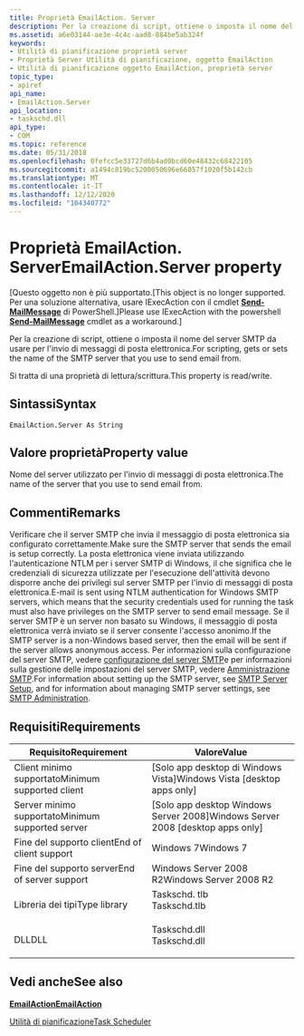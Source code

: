 ```yaml
---
title: Proprietà EmailAction. Server
description: Per la creazione di script, ottiene o imposta il nome del server SMTP da usare per l'invio di messaggi di posta elettronica.
ms.assetid: a6e03144-ae3e-4c4c-aad8-884be5ab324f
keywords:
- Utilità di pianificazione proprietà server
- Proprietà Server Utilità di pianificazione, oggetto EmailAction
- Utilità di pianificazione oggetto EmailAction, proprietà server
topic_type:
- apiref
api_name:
- EmailAction.Server
api_location:
- taskschd.dll
api_type:
- COM
ms.topic: reference
ms.date: 05/31/2018
ms.openlocfilehash: 0fefcc5e33727d6b4ad0bcd60e48432c68422105
ms.sourcegitcommit: a1494c819bc5200050696e66057f1020f5b142cb
ms.translationtype: MT
ms.contentlocale: it-IT
ms.lasthandoff: 12/12/2020
ms.locfileid: "104340772"
---
```

# <a name="emailactionserver-property"></a><span data-ttu-id="f4559-106">Proprietà EmailAction. Server</span><span class="sxs-lookup"><span data-stu-id="f4559-106">EmailAction.Server property</span></span>

<span data-ttu-id="f4559-107">\[Questo oggetto non è più supportato.</span><span class="sxs-lookup"><span data-stu-id="f4559-107">\[This object is no longer supported.</span></span> <span data-ttu-id="f4559-108">Per una soluzione alternativa, usare IExecAction con il cmdlet [**Send-MailMessage**](/powershell/module/microsoft.powershell.utility/send-mailmessage) di PowerShell.\]</span><span class="sxs-lookup"><span data-stu-id="f4559-108">Please use IExecAction with the powershell [**Send-MailMessage**](/powershell/module/microsoft.powershell.utility/send-mailmessage) cmdlet as a workaround.\]</span></span>

<span data-ttu-id="f4559-109">Per la creazione di script, ottiene o imposta il nome del server SMTP da usare per l'invio di messaggi di posta elettronica.</span><span class="sxs-lookup"><span data-stu-id="f4559-109">For scripting, gets or sets the name of the SMTP server that you use to send email from.</span></span>

<span data-ttu-id="f4559-110">Si tratta di una proprietà di lettura/scrittura.</span><span class="sxs-lookup"><span data-stu-id="f4559-110">This property is read/write.</span></span>

## <a name="syntax"></a><span data-ttu-id="f4559-111">Sintassi</span><span class="sxs-lookup"><span data-stu-id="f4559-111">Syntax</span></span>


```VB
EmailAction.Server As String
```



## <a name="property-value"></a><span data-ttu-id="f4559-112">Valore proprietà</span><span class="sxs-lookup"><span data-stu-id="f4559-112">Property value</span></span>

<span data-ttu-id="f4559-113">Nome del server utilizzato per l'invio di messaggi di posta elettronica.</span><span class="sxs-lookup"><span data-stu-id="f4559-113">The name of the server that you use to send email from.</span></span>

## <a name="remarks"></a><span data-ttu-id="f4559-114">Commenti</span><span class="sxs-lookup"><span data-stu-id="f4559-114">Remarks</span></span>

<span data-ttu-id="f4559-115">Verificare che il server SMTP che invia il messaggio di posta elettronica sia configurato correttamente.</span><span class="sxs-lookup"><span data-stu-id="f4559-115">Make sure the SMTP server that sends the email is setup correctly.</span></span> <span data-ttu-id="f4559-116">La posta elettronica viene inviata utilizzando l'autenticazione NTLM per i server SMTP di Windows, il che significa che le credenziali di sicurezza utilizzate per l'esecuzione dell'attività devono disporre anche dei privilegi sul server SMTP per l'invio di messaggi di posta elettronica.</span><span class="sxs-lookup"><span data-stu-id="f4559-116">E-mail is sent using NTLM authentication for Windows SMTP servers, which means that the security credentials used for running the task must also have privileges on the SMTP server to send email message.</span></span> <span data-ttu-id="f4559-117">Se il server SMTP è un server non basato su Windows, il messaggio di posta elettronica verrà inviato se il server consente l'accesso anonimo.</span><span class="sxs-lookup"><span data-stu-id="f4559-117">If the SMTP server is a non-Windows based server, then the email will be sent if the server allows anonymous access.</span></span> <span data-ttu-id="f4559-118">Per informazioni sulla configurazione del server SMTP, vedere [configurazione del server SMTP](https://www.microsoft.com/technet/prodtechnol/WindowsServer2003/Library/IIS/e4cf06f5-9a36-474b-ba78-3f287a2b88f2.mspx?mfr=true)e per informazioni sulla gestione delle impostazioni del server SMTP, vedere [Amministrazione SMTP](/previous-versions/windows/it-pro/windows-server-2003/cc758258(v=ws.10)).</span><span class="sxs-lookup"><span data-stu-id="f4559-118">For information about setting up the SMTP server, see [SMTP Server Setup](https://www.microsoft.com/technet/prodtechnol/WindowsServer2003/Library/IIS/e4cf06f5-9a36-474b-ba78-3f287a2b88f2.mspx?mfr=true), and for information about managing SMTP server settings, see [SMTP Administration](/previous-versions/windows/it-pro/windows-server-2003/cc758258(v=ws.10)).</span></span>

## <a name="requirements"></a><span data-ttu-id="f4559-119">Requisiti</span><span class="sxs-lookup"><span data-stu-id="f4559-119">Requirements</span></span>



| <span data-ttu-id="f4559-120">Requisito</span><span class="sxs-lookup"><span data-stu-id="f4559-120">Requirement</span></span> | <span data-ttu-id="f4559-121">Valore</span><span class="sxs-lookup"><span data-stu-id="f4559-121">Value</span></span> |
|-------------------------------------|-----------------------------------------------------------------------------------------|
| <span data-ttu-id="f4559-122">Client minimo supportato</span><span class="sxs-lookup"><span data-stu-id="f4559-122">Minimum supported client</span></span><br/> | <span data-ttu-id="f4559-123">\[Solo app desktop di Windows Vista\]</span><span class="sxs-lookup"><span data-stu-id="f4559-123">Windows Vista \[desktop apps only\]</span></span><br/>                                          |
| <span data-ttu-id="f4559-124">Server minimo supportato</span><span class="sxs-lookup"><span data-stu-id="f4559-124">Minimum supported server</span></span><br/> | <span data-ttu-id="f4559-125">\[Solo app desktop Windows Server 2008\]</span><span class="sxs-lookup"><span data-stu-id="f4559-125">Windows Server 2008 \[desktop apps only\]</span></span><br/>                                    |
| <span data-ttu-id="f4559-126">Fine del supporto client</span><span class="sxs-lookup"><span data-stu-id="f4559-126">End of client support</span></span><br/>    | <span data-ttu-id="f4559-127">Windows 7</span><span class="sxs-lookup"><span data-stu-id="f4559-127">Windows 7</span></span><br/>                                                                    |
| <span data-ttu-id="f4559-128">Fine del supporto server</span><span class="sxs-lookup"><span data-stu-id="f4559-128">End of server support</span></span><br/>    | <span data-ttu-id="f4559-129">Windows Server 2008 R2</span><span class="sxs-lookup"><span data-stu-id="f4559-129">Windows Server 2008 R2</span></span><br/>                                                       |
| <span data-ttu-id="f4559-130">Libreria dei tipi</span><span class="sxs-lookup"><span data-stu-id="f4559-130">Type library</span></span><br/>             | <dl> <span data-ttu-id="f4559-131"><dt>Taskschd. tlb</dt></span><span class="sxs-lookup"><span data-stu-id="f4559-131"><dt>Taskschd.tlb</dt></span></span> </dl> |
| <span data-ttu-id="f4559-132">DLL</span><span class="sxs-lookup"><span data-stu-id="f4559-132">DLL</span></span><br/>                      | <dl> <span data-ttu-id="f4559-133"><dt>Taskschd.dll</dt></span><span class="sxs-lookup"><span data-stu-id="f4559-133"><dt>Taskschd.dll</dt></span></span> </dl> |



## <a name="see-also"></a><span data-ttu-id="f4559-134">Vedi anche</span><span class="sxs-lookup"><span data-stu-id="f4559-134">See also</span></span>

<dl> <dt>

[<span data-ttu-id="f4559-135">**EmailAction**</span><span class="sxs-lookup"><span data-stu-id="f4559-135">**EmailAction**</span></span>](emailaction.md)
</dt> <dt>

[<span data-ttu-id="f4559-136">Utilità di pianificazione</span><span class="sxs-lookup"><span data-stu-id="f4559-136">Task Scheduler</span></span>](task-scheduler-start-page.md)
</dt> </dl>

 

